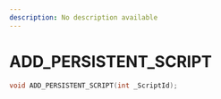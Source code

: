```yaml
---
description: No description available 
---
```


# ADD_PERSISTENT_SCRIPT

```cpp
void ADD_PERSISTENT_SCRIPT(int _ScriptId);
```